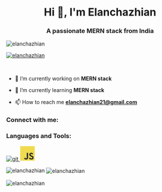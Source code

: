 <h1 align="center">Hi 👋, I'm Elanchazhian</h1>
<h3 align="center">A passionate MERN stack from India</h3>

<p align="left"> <img src="https://komarev.com/ghpvc/?username=elanchazhian&label=Profile%20views&color=0e75b6&style=flat" alt="elanchazhian" /> </p>

<p align="left"> <a href="https://github.com/ryo-ma/github-profile-trophy"><img src="https://github-profile-trophy.vercel.app/?username=elanchazhian" alt="elanchazhian" /></a> </p>

<p align="left"> <a href="https://twitter.com/" target="blank"><img src="https://img.shields.io/twitter/follow/?logo=twitter&style=for-the-badge" alt="" /></a> </p>

- 🔭 I’m currently working on **MERN stack**

- 🌱 I’m currently learning **MERN stack**

- 📫 How to reach me **elanchazhian21@gmail.com**

<h3 align="left">Connect with me:</h3>
<p align="left">
</p>

<h3 align="left">Languages and Tools:</h3>
<p align="left"> <a href="https://git-scm.com/" target="_blank" rel="noreferrer"> <img src="https://www.vectorlogo.zone/logos/git-scm/git-scm-icon.svg" alt="git" width="40" height="40"/> </a> <a href="https://developer.mozilla.org/en-US/docs/Web/JavaScript" target="_blank" rel="noreferrer"> <img src="https://raw.githubusercontent.com/devicons/devicon/master/icons/javascript/javascript-original.svg" alt="javascript" width="40" height="40"/> </a> </p>

<p><img align="left" src="https://github-readme-stats.vercel.app/api/top-langs?username=elanchazhian&show_icons=true&locale=en&layout=compact" alt="elanchazhian" /></p>

<p>&nbsp;<img align="center" src="https://github-readme-stats.vercel.app/api?username=elanchazhian&show_icons=true&locale=en" alt="elanchazhian" /></p>

<p><img align="center" src="https://github-readme-streak-stats.herokuapp.com/?user=elanchazhian&" alt="elanchazhian" /></p>
